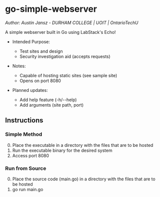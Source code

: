 # go-simple-webserver

*Author: Austin Jansz - DURHAM COLLEGE | UOIT | OntarioTechU*

A simple webserver built in Go using LabStack's Echo!

- Intended Purpose:
    - Test sites and design
    - Security investigation aid (accepts requests)

- Notes:
    - Capable of hosting static sites (see sample site)
    - Opens on port 8080

- Planned updates:
    - Add help feature (-h/--help)
    - Add arguments (site path, port)

## Instructions

### Simple Method

0. Place the executable in a directory with the files that are to be hosted
1. Run the executable binary for the desired system
2. Access port 8080

### Run from Source

0. Place the source code (main.go) in a directory with the files that are to be hosted
1. go run main.go
